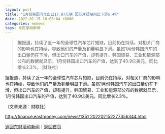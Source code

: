 ```yaml
---
layout: post
title: "1月份韩国汽车出口17.97万辆 因芯片短缺同比下滑6.4%"
date: 2022-02-15 18:05:04 +0800
categories: emnews
tags: 东财滚动新闻
---
```

> 据报道，持续了近一年的全球性汽车芯片短缺，目前仍在持续，对相关厂商的影响也在持续，导致他们的产量及销量明显下滑。虽然1月份韩国汽车的出口量仍在下滑，但出口汽车的产值，却有提升。韩国贸易、工业和能源部公布的数据就显示，1月份韩国出口汽车的产值，达到了40.9亿美元，同比增长2.3%。（财联社）

<p>据报道，持续了近一年的全球性汽车芯片短缺，目前仍在持续，对相关厂商的影响也在持续，导致他们的产量及销量明显下滑。虽然1月份韩国汽车的出口量仍在下滑，但出口汽车的产值，却有提升。韩国贸易、工业和能源部公布的数据就显示，1月份韩国出口汽车的产值，达到了40.9亿美元，同比增长2.3%。</p><p class="em_media">（文章来源：财联社）</p>

<http://finance.eastmoney.com/news/1351,202202152277356344.html>

[返回东财滚动新闻](//finews.withounder.com/emnews/)｜[返回首页](//finews.withounder.com/)